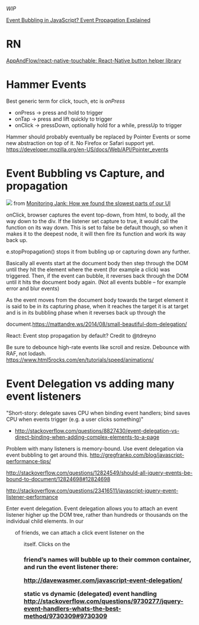 _WIP_

[Event Bubbling in JavaScript? Event Propagation Explained](https://www.sitepoint.com/event-bubbling-javascript/)

# RN
[AppAndFlow/react-native-touchable: React-Native button helper library](https://github.com/AppAndFlow/react-native-touchable)

# Hammer Events

Best generic term for click, touch, etc is *onPress*

- onPress -> press and hold to trigger
- onTap -> press and lift quickly to trigger
- onClick -> pressDown, optionally hold for a while, pressUp to trigger

Hammer should probably eventually be replaced by Pointer Events or some new abstraction on top of it. No Firefox or Safari support yet. https://developer.mozilla.org/en-US/docs/Web/API/Pointer_events

# Event Bubbling vs Capture, and propagation

![](https://cdn-images-1.medium.com/max/2000/1*RFoWN84SnVea2paCDehHSw.png)
from [Monitoring Jank: How we found the slowest parts of our UI](https://fulcrum.lever.co/monitoring-jank-how-we-found-the-slowest-parts-of-our-ui-b6ffd7386896)

onClick, browser captures the event top-down, from html, to body, all the way down to the div. If the listener set capture to true, it would call the function on its way down. This is set to false be default though, so when it makes it to the deepest node, it will then fire its function and work its way back up.

e.stopPropagation() stops it from bubling up or capturing down any further.

Basically all events start at the document body then step through the DOM until they hit the element where the event (for example a click) was triggered. Then, if the event can bubble, it reverses back through the DOM until it hits the document body again. (Not all events bubble – for example error and blur events)

As the event moves from the document body towards the target element it is said to be in its capturing phase, when it reaches the target it is at target and is in its bubbling phase when it reverses back up through the

document.https://mattandre.ws/2014/08/small-beautiful-dom-delegation/

React: Event stop propagation by default? Credit to @tdreyno

Be sure to debounce high-rate events like scroll and resize. Debounce with RAF, not lodash. https://www.html5rocks.com/en/tutorials/speed/animations/

# Event Delegation vs adding many event listeners

"Short-story: delegate saves CPU when binding event handlers; bind saves CPU when events trigger (e.g. a user clicks something)"
- http://stackoverflow.com/questions/8827430/event-delegation-vs-direct-binding-when-adding-complex-elements-to-a-page

Problem with many listeners is memory-bound. Use event delegation via event bubbling to get around this. http://gregfranko.com/blog/javascript-performance-tips/


http://stackoverflow.com/questions/12824549/should-all-jquery-events-be-bound-to-document/12824698#12824698

http://stackoverflow.com/questions/23416511/javascript-jquery-event-listener-performance

Enter event delegation. Event delegation allows you to attach an event listener higher up the DOM tree, rather than hundreds or thousands on the individual child elements. In our <ul> of friends, we can attach a click event listener on the <ul> itself. Clicks on the <h3> friend’s names will bubble up to their common container, and run the event listener there:

http://davewasmer.com/javascript-event-delegation/


static vs dynamic (delegated) event handling
http://stackoverflow.com/questions/9730277/jquery-event-handlers-whats-the-best-method/9730309#9730309
